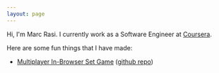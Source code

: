 ```yaml
---
layout: page
---
```


Hi, I'm Marc Rasi. I currently work as a Software Engineer at [Coursera](https://www.coursera.org).

Here are some fun things that I have made:

* [Multiplayer In-Browser Set Game](https://set.marcrasi.com) ([github repo](https://github.com/mars-raki/webset))
